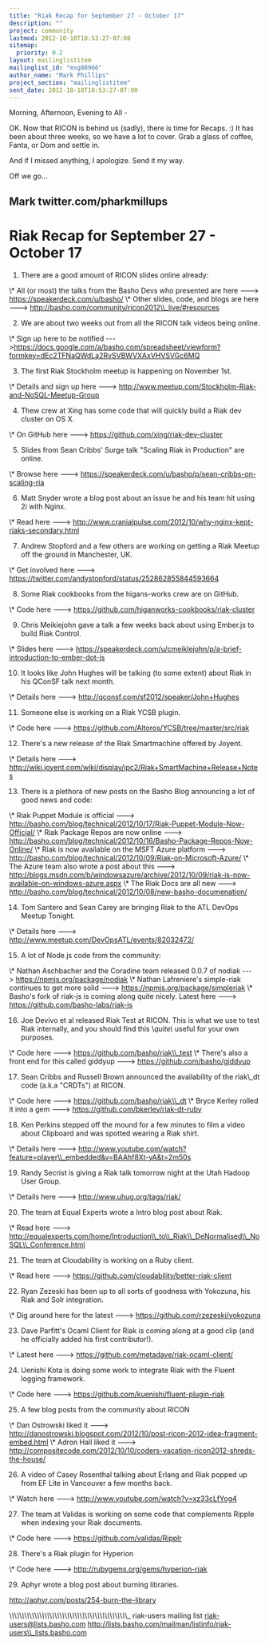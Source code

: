 ```yaml
---
title: "Riak Recap for September 27 - October 17"
description: ""
project: community
lastmod: 2012-10-18T10:53:27-07:00
sitemap:
  priority: 0.2
layout: mailinglistitem
mailinglist_id: "msg08966"
author_name: "Mark Phillips"
project_section: "mailinglistitem"
sent_date: 2012-10-18T10:53:27-07:00
---
```



Morning, Afternoon, Evening to All -

OK. Now that RICON is behind us (sadly), there is time for Recaps. :)
It has been about three weeks, so we have a lot to cover. Grab a glass
of coffee, Fanta, or Dom and settle in.

And if I missed anything, I apologize. Send it my way.

Off we go...

Mark
twitter.com/pharkmillups
-----------------------------------

Riak Recap for September 27 - October 17
===============================

1) There are a good amount of RICON slides online already:

\\* All (or most) the talks from the Basho Devs who presented are here
---&gt; https://speakerdeck.com/u/basho/
\\* Other slides, code, and blogs are here ---&gt;
http://basho.com/community/ricon2012\\_live/#resources

2) We are about two weeks out from all the RICON talk videos being online.

\\* Sign up here to be notified
---&gt;https://docs.google.com/a/basho.com/spreadsheet/viewform?formkey=dEc2TFNaQWdLa2RvSVBWVXAxVHVSVGc6MQ

3) The first Riak Stockholm meetup is happening on November 1st.

\\* Details and sign up here ---&gt;
http://www.meetup.com/Stockholm-Riak-and-NoSQL-Meetup-Group

4) Thew crew at Xing has some code that will quickly build a Riak dev
cluster on OS X.

\\* On GitHub here ---&gt; https://github.com/xing/riak-dev-cluster

5) Slides from Sean Cribbs' Surge talk "Scaling Riak in Production" are online.

\\* Browse here ---&gt; https://speakerdeck.com/u/basho/p/sean-cribbs-on-scaling-ria

6) Matt Snyder wrote a blog post about an issue he and his team hit
using 2i with Nginx.

\\* Read here ---&gt;
http://www.cranialpulse.com/2012/10/why-nginx-kept-riaks-secondary.html

7) Andrew Stopford and a few others are working on getting a Riak
Meetup off the ground in Manchester, UK.

\\* Get involved here ---&gt;
https://twitter.com/andystopford/status/252862855844593664

8) Some Riak cookbooks from the higans-works crew are on GitHub.

\\* Code here ---&gt; https://github.com/higanworks-cookbooks/riak-cluster

9) Chris Meikiejohn gave a talk a few weeks back about using Ember.js
to build Riak Control.

\\* Slides here ---&gt;
https://speakerdeck.com/u/cmeiklejohn/p/a-brief-introduction-to-ember-dot-js

10) It looks like John Hughes will be talking (to some extent) about
Riak in his QConSF talk next month.

\\* Details here ---&gt; http://qconsf.com/sf2012/speaker/John+Hughes

11) Someone else is working on a Riak YCSB plugin.

\\* Code here ---&gt; https://github.com/Altoros/YCSB/tree/master/src/riak

12) There's a new release of the Riak Smartmachine offered by Joyent.

\\* Details here ---&gt;
http://wiki.joyent.com/wiki/display/jpc2/Riak+SmartMachine+Release+Notes

13) There is a plethora of new posts on the Basho Blog announcing a
lot of good news and code:

\\* Riak Puppet Module is official ---&gt;
http://basho.com/blog/technical/2012/10/17/Riak-Puppet-Module-Now-Official/
\\* Riak Package Repos are now online ---&gt;
http://basho.com/blog/technical/2012/10/16/Basho-Package-Repos-Now-Online/
\\* Riak is now available on the MSFT Azure platform ---&gt;
http://basho.com/blog/technical/2012/10/09/Riak-on-Microsoft-Azure/
\\* The Azure team also wrote a post about this ---&gt;
http://blogs.msdn.com/b/windowsazure/archive/2012/10/09/riak-is-now-available-on-windows-azure.aspx
\\* The Riak Docs are all new ---&gt;
http://basho.com/blog/technical/2012/10/08/new-basho-documenation/

14) Tom Santero and Sean Carey are bringing Riak to the ATL DevOps
Meetup Tonight.

\\* Details here ---&gt; http://www.meetup.com/DevOpsATL/events/82032472/

15) A lot of Node.js code from the community:

\\* Nathan Aschbacher and the Coradine team released 0.0.7 of nodiak
---&gt; https://npmjs.org/package/nodiak
\\* Nathan Lafreniere's simple-riak continues to get more solid ---&gt;
https://npmjs.org/package/simpleriak
\\* Basho's fork of riak-js is coming along quite nicely. Latest here
---&gt; https://github.com/basho-labs/riak-js

16) Joe Devivo et al released Riak Test at RICON. This is what we use
to test Riak internally, and you should find this \\*quite\\* useful for
your own purposes.

\\* Code here ---&gt; https://github.com/basho/riak\\_test
\\* There's also a front end for this called giddyup ---&gt;
https://github.com/basho/giddyup

17) Sean Cribbs and Russell Brown announced the availability of the
riak\\_dt code (a.k.a "CRDTs") at RICON.

\\* Code here ---&gt; https://github.com/basho/riak\\_dt
\\* Bryce Kerley rolled it into a gem ---&gt;
https://github.com/bkerley/riak-dt-ruby

18) Ken Perkins stepped off the mound for a few minutes to film a
video about Clipboard and was spotted wearing a Riak shirt.

\\* Details here ---&gt;
http://www.youtube.com/watch?feature=player\\_embedded&v=BAAhf8Xt-yA&t=2m50s

19) Randy Secrist is giving a Riak talk tomorrow night at the Utah
Hadoop User Group.

\\* Details here ---&gt; http://www.uhug.org/tags/riak/

20) The team at Equal Experts wrote a Intro blog post about Riak.

\\* Read here ---&gt;
http://equalexperts.com/home/Introduction\\_to\\_Riak\\_DeNormalised\\_NoSQL\\_Conference.html

21) The team at Cloudability is working on a Ruby client.

\\* Read here ---&gt; https://github.com/cloudability/better-riak-client

22) Ryan Zezeski has been up to all sorts of goodness with Yokozuna,
his Riak and Solr integration.

\\* Dig around here for the latest ---&gt; https://github.com/rzezeski/yokozuna

23) Dave Parfitt's Ocaml Client for Riak is coming along at a good
clip (and he officially added his first contributor!).

\\* Latest here ---&gt; https://github.com/metadave/riak-ocaml-client/

24) Uenishi Kota is doing some work to integrate Riak with the Fluent
logging framework.

\\* Code here ---&gt; https://github.com/kuenishi/fluent-plugin-riak

25) A few blog posts from the community about RICON

\\* Dan Ostrowski liked it ---&gt;
http://danostrowski.blogspot.com/2012/10/post-ricon-2012-idea-fragment-embed.html
\\* Adron Hall liked it ---&gt;
http://compositecode.com/2012/10/10/coders-vacation-ricon2012-shreds-the-house/

26) A video of Casey Rosenthal talking about Erlang and Riak popped up
from EF Lite in Vancouver a few months back.

\\* Watch here ---&gt; http://www.youtube.com/watch?v=xz33cLfYog4

27) The team at Validas is working on some code that complements
Ripple when indexing your Riak documents.

\\* Code here ---&gt; https://github.com/validas/Ripplr

28) There's a Riak plugin for Hyperion

\\* Code here ---&gt; http://rubygems.org/gems/hyperion-riak

29) Aphyr wrote a blog post about burning libraries.

http://aphyr.com/posts/254-burn-the-library

\\_\\_\\_\\_\\_\\_\\_\\_\\_\\_\\_\\_\\_\\_\\_\\_\\_\\_\\_\\_\\_\\_\\_\\_\\_\\_\\_\\_\\_\\_\\_\\_\\_\\_\\_\\_\\_\\_\\_\\_\\_\\_\\_\\_\\_\\_\\_
riak-users mailing list
riak-users@lists.basho.com
http://lists.basho.com/mailman/listinfo/riak-users\\_lists.basho.com

